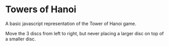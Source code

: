 # Towers of Hanoi

A basic javascript representation of the Tower of Hanoi game.

Move the 3 discs from left to right, but never placing a larger disc on top of a smaller disc.
